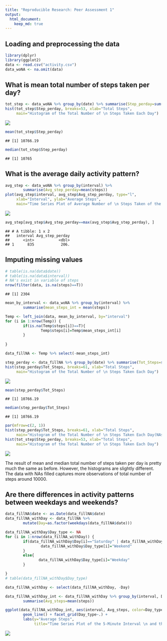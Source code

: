 ```yaml
---
title: "Reproducible Research: Peer Assessment 1"
output: 
  html_document:
    keep_md: true
---
```





## Loading and preprocessing the data

```r
library(dplyr)
library(ggplot2)
data <- read.csv("activity.csv")
data_woNA <- na.omit(data)
```


## What is mean total number of steps taken per day?

```r
tot_step <- data_woNA %>% group_by(date) %>% summarise(Step_perday=sum(steps))
hist(tot_step$Step_perday, breaks=53, xlab="Total Steps", 
     main="Histogram of the Total Number of \n Steps Taken Each Day")
```

![](PA1_template_files/figure-html/unnamed-chunk-2-1.png)<!-- -->


```r
mean(tot_step$Step_perday)
```

```
## [1] 10766.19
```

```r
median(tot_step$Step_perday)
```

```
## [1] 10765
```


## What is the average daily activity pattern?

```r
avg_step <- data_woNA %>% group_by(interval) %>% 
        summarise(Avg_step_perday=mean(steps))
plot(avg_step$interval, avg_step$Avg_step_perday, type="l", 
     xlab="Interval", ylab="Average Steps", 
     main="Time Series Plot of Average Number of \n Steps Taken of the 5-Minute Interval")
```

![](PA1_template_files/figure-html/unnamed-chunk-4-1.png)<!-- -->


```r
avg_step[avg_step$Avg_step_perday==max(avg_step$Avg_step_perday), ]
```

```
## # A tibble: 1 x 2
##   interval Avg_step_perday
##      <int>           <dbl>
## 1      835            206.
```


## Imputing missing values

```r
# table(is.na(data$date))
# table(is.na(data$interval))
# NA's exist in variable of steps
nrow(filter(data, is.na(steps)==T))
```

```
## [1] 2304
```


```r
mean_by_interval <- data_woNA %>% group_by(interval) %>% 
        summarise(mean_steps_int = mean(steps))

Temp <- left_join(data, mean_by_interval, by="interval")
for (i in 1:nrow(Temp)) {
        if(is.na(Temp$steps[i])==T){
                Temp$steps[i]=Temp$mean_steps_int[i]
        }
        
}

data_fillNA <- Temp %>% select(-mean_steps_int)

step_perday <- data_fillNA %>% group_by(date) %>% summarise(Tot_Steps=sum(steps))
hist(step_perday$Tot_Steps, breaks=61, xlab="Total Steps", 
     main="Histogram of the Total Number of \n Steps Taken Each Day")
```

![](PA1_template_files/figure-html/unnamed-chunk-7-1.png)<!-- -->


```r
mean(step_perday$Tot_Steps)
```

```
## [1] 10766.19
```

```r
median(step_perday$Tot_Steps)
```

```
## [1] 10766.19
```


```r
par(mfrow=c(2, 1))
hist(step_perday$Tot_Steps, breaks=61, xlab="Total Steps", 
     main="Histogram of the Total Number of \n Steps Taken Each Day(NAs filled)")
hist(tot_step$Step_perday, breaks=53, xlab="Total Steps", 
     main="Histogram of the Total Number of \n Steps Taken Each Day")
```

![](PA1_template_files/figure-html/unnamed-chunk-9-1.png)<!-- -->

The result of mean and median total number of steps taken per day is pretty much the same as before. However, the histograms are slightly different. The data with NAs filled captures more observations of total number of steps around 10000. 


## Are there differences in activity patterns between weekdays and weekends?

```r
data_fillNA$date <- as.Date(data_fillNA$date)
data_fillNA_withDay <- data_fillNA %>% 
        mutate(Day=as.factor(weekdays(data_fillNA$date)))

data_fillNA_withDay$Day_type <- NA
for (i in 1:nrow(data_fillNA_withDay)) {
        if(data_fillNA_withDay$Day[i]=="Saturday" | data_fillNA_withDay$Day[i]=="Sunday"){
                data_fillNA_withDay$Day_type[i]="Weekend"
        }
        else{
               data_fillNA_withDay$Day_type[i]="Weekday"
        }

}
# table(data_fillNA_withDay$Day_type)

data_fillNA_withDay <- select(data_fillNA_withDay, -Day)

data_fillNA_withDay_int <- data_fillNA_withDay %>% group_by(interval, Day_type) %>% 
        summarise(Avg_steps=mean(steps))

ggplot(data_fillNA_withDay_int, aes(interval, Avg_steps, color=Day_type)) + 
        geom_line() + facet_grid(Day_type~.) + 
        labs(y="Average Steps", 
             title="Time Series Plot of the 5-Minute Interval \n and the Average number of Steps Taken")
```

![](PA1_template_files/figure-html/unnamed-chunk-10-1.png)<!-- -->








